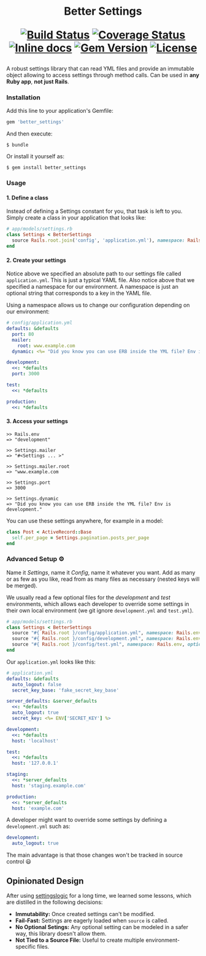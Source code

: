 <h1 align="center">
Better Settings
<p align="center">
<a href="https://travis-ci.org/ElMassimo/better_settings"><img alt="Build Status" src="https://travis-ci.org/ElMassimo/better_settings.svg"/></a>
<a href="https://coveralls.io/github/ElMassimo/better_settings?branch=master"><img alt="Coverage Status" src="https://coveralls.io/repos/github/ElMassimo/better_settings/badge.svg?branch=master"/></a>
<a href="http://inch-ci.org/github/ElMassimo/better_settings"><img alt="Inline docs" src="http://inch-ci.org/github/ElMassimo/better_settings.svg"/></a>
<a href="https://rubygems.org/gems/better_settings"><img alt="Gem Version" src="https://img.shields.io/gem/v/better_settings.svg?colorB=e9573f"/></a>
<a href="https://github.com/ElMassimo/better_settings/blob/master/LICENSE.txt"><img alt="License" src="https://img.shields.io/badge/license-MIT-428F7E.svg"/></a>
</p>
</h1>

A robust settings library that can read YML files and provide an immutable object allowing to access settings through method calls. Can be used in __any Ruby app__, __not just Rails__.

### Installation

Add this line to your application's Gemfile:

```ruby
gem 'better_settings'
```

And then execute:

    $ bundle

Or install it yourself as:

    $ gem install better_settings

### Usage

#### 1. Define a class

Instead of defining a Settings constant for you, that task is left to you. Simply create a class in your application
that looks like:

```ruby
# app/models/settings.rb
class Settings < BetterSettings
  source Rails.root.join('config', 'application.yml'), namespace: Rails.env
end
```

#### 2. Create your settings

Notice above we specified an absolute path to our settings file called `application.yml`. This is just a typical YAML file.
Also notice above that we specified a namespace for our environment. A namespace is just an optional string that corresponds to a key in the YAML file.

Using a namespace allows us to change our configuration depending on our environment:

```yaml
# config/application.yml
defaults: &defaults
  port: 80
  mailer:
    root: www.example.com
  dynamic: <%= "Did you know you can use ERB inside the YML file? Env is #{ Rails.env }." %>

development:
  <<: *defaults
  port: 3000

test:
  <<: *defaults

production:
  <<: *defaults
```

#### 3. Access your settings

```
>> Rails.env
=> "development"

>> Settings.mailer
=> "#<Settings ... >"

>> Settings.mailer.root
=> "www.example.com

>> Settings.port
=> 3000

>> Settings.dynamic
=> "Did you know you can use ERB inside the YML file? Env is development."
```

You can use these settings anywhere, for example in a model:

```ruby
class Post < ActiveRecord::Base
  self.per_page = Settings.pagination.posts_per_page
end
```

### Advanced Setup ⚙
Name it _Settings_, name it _Config_, name it whatever you want. Add as many or as few as you like, read from as many files as necessary (nested keys will be merged).

We usually read a few optional files for the _development_ and _test_ environments, which allows each developer to override some settings in their own local environment (we git ignore `development.yml` and `test.yml`).

```ruby
# app/models/settings.rb
class Settings < BetterSettings
  source "#{ Rails.root }/config/application.yml", namespace: Rails.env
  source "#{ Rails.root }/config/development.yml", namespace: Rails.env, optional: true if Rails.env.development?
  source "#{ Rails.root }/config/test.yml", namespace: Rails.env, optional: true if Rails.env.test?
end
```
Our `application.yml` looks like this:
```yaml
# application.yml
defaults: &defaults
  auto_logout: false
  secret_key_base: 'fake_secret_key_base'

server_defaults: &server_defaults
  <<: *defaults
  auto_logout: true
  secret_key: <%= ENV['SECRET_KEY'] %>

development:
  <<: *defaults
  host: 'localhost'

test:
  <<: *defaults
  host: '127.0.0.1'

staging:
  <<: *server_defaults
  host: 'staging.example.com'

production:
  <<: *server_defaults
  host: 'example.com'
```
A developer might want to override some settings by defining a `development.yml` such as:
```yaml
development:
  auto_logout: true
````
The main advantage is that those changes won't be tracked in source control :smiley:

## Opinionated Design
After using [settingslogic](https://github.com/settingslogic/settingslogic) for a long time, we learned some lessons, which are distilled in the following decisions:
- __Immutability:__ Once created settings can't be modified.
- __Fail-Fast:__ Settings are eagerly loaded when `source` is called.
- __No Optional Setings:__ Any optional setting can be modeled in a safer way, this library doesn't allow them.
- __Not Tied to a Source File:__ Useful to create multiple environment-specific files.
